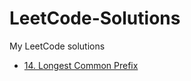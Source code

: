 # LeetCode-Solutions

My LeetCode solutions

* [14. Longest Common Prefix](https://leetcode.com/problems/longest-common-prefix/)

